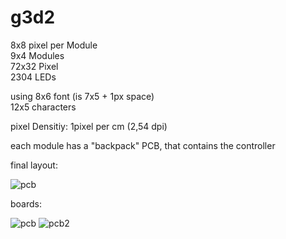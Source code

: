 g3d2
============

8x8 pixel per Module  
9x4 Modules  
72x32 Pixel  
2304 LEDs  
  
using 8x6 font (is 7x5 + 1px space)  
12x5 characters  
  
  
pixel Densitiy: 1pixel per cm (2,54 dpi)  
  
each module has a "backpack" PCB, that contains the controller  


final layout:

![pcb](/sebseb7/g3d2/raw/master/g3d2.jpg)

boards:

![pcb](/sebseb7/g3d2/raw/master/g3d2_led.png)
![pcb2](/sebseb7/g3d2/raw/master/g3d2_ctrl.png)


